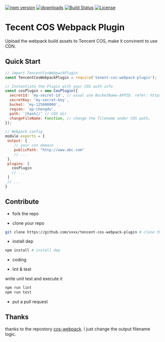 [![npm version](https://img.shields.io/npm/v/tencent-cos-webpack-plugin/latest.svg?style=flat-square)](https://www.npmjs.com/package/@limejs/core) [![downloads](https://img.shields.io/npm/dt/@limejs/core.svg?style=flat-square)](https://www.npmjs.com/package/@limejs/core) [![Build Status](https://img.shields.io/travis/limejs/lime.svg?style=flat-square)](https://travis-ci.com/limejs/lime) [![License](https://img.shields.io/npm/l/@limejs/core.svg?style=flat-square)](./License)

# Tecent COS Webpack Plugin

Upload the webpack build assets to Tencent COS, make it convinent to use CDN.

## Quick Start

```js
// import TencentCosWebpackPlugin
const TencentCosWebpackPlugin = require('tenent-cos-webpack-plugin');

// Instantiate the Plugin with your COS auth info
const cosPlugin = new CosPlugin({
  secretId: 'my-secret-id', // usual use BucketName-APPID. refer: https://cloud.tencent.com/document/product/436/36119#.E7.AE.80.E5.8D.95.E4.B8.8A.E4.BC.A0.E5.AF.B9.E8.B1.A1
  secretKey: 'my-secret-key',
  bucket: 'my-125000000',
  region: 'ap-chengdu',
  path: '[hash]/' // COS dir
  changeFileName: Function, // change the filename under COS path。
});

// Webpack config
module.exports = {
 output: {
    // your cos domain
    publicPath: "http://www.abc.com"
    // ...
 },
 plugins: [
   cosPlugin
   // ...
 ]
 // ...
}
```

## Contribute

* fork the repo

* clone your repo

```bash
git clone https://github.com/xxxx/tencent-cos-webpack-plugin # clone the repo
```

* install dep

```bash
npm install # install dep
```

* coding

* lint & test

write unit test and execute it

```bash
npm run lint
npm run test
```

* put a pull request

## Thanks

thanks to the repostory [cos-webpack](https://github.com/takashiki/cos-webpack). I just change the output filename logic.

